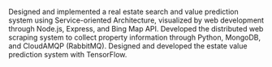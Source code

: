 Designed and implemented a real estate search and value prediction system using Service-oriented Architecture, visualized by web development through Node.js, Express, and Bing Map API. Developed the distributed web scraping system to collect property information through Python, MongoDB, and CloudAMQP (RabbitMQ). Designed and developed the estate value prediction system with TensorFlow.
